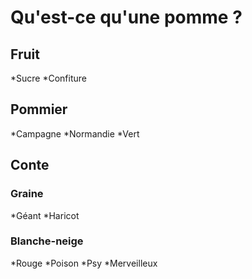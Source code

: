 # Qu'est-ce qu'une pomme ?
## Fruit
*Sucre
*Confiture
## Pommier
*Campagne
*Normandie
*Vert
## Conte
### Graine
*Géant
*Haricot
### Blanche-neige
*Rouge
*Poison
*Psy
*Merveilleux

